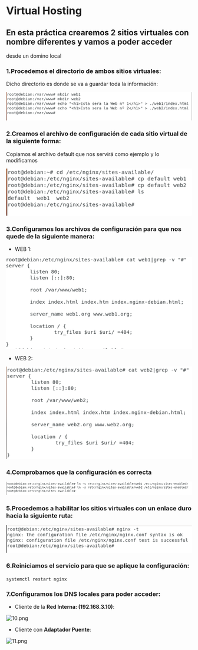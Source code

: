 # Virtual Hosting

## En esta práctica crearemos 2 sitios virtuales con nombre diferentes y vamos a poder acceder
desde un domino local

### 1.Procedemos el directorio de ambos sitios virtuales:

Dicho directorio es donde se va a guardar toda la información:

![5.png](https://github.com/Juanrdls/NGINX/blob/main/Capturas/5.PNG)

### 2.Creamos el archivo de configuración de cada sitio virtual de la siguiente forma:
 
Copiamos el archivo default que nos servirá como ejemplo y lo modificamos

![6.png](https://github.com/Juanrdls/NGINX/blob/main/Capturas/6.PNG)

### 3.Configuramos los archivos de configuración para que nos quede de la siguiente manera:

* WEB 1:

![7.png](https://github.com/Juanrdls/NGINX/blob/main/Capturas/7.PNG)

* WEB 2:

![8.png](https://github.com/Juanrdls/NGINX/blob/main/Capturas/8.PNG)

### 4.Comprobamos que la configuración es correcta

![12.png](https://github.com/Juanrdls/NGINX/blob/main/Capturas/12.PNG)

### 5.Procedemos a habilitar los sitios virtuales con un enlace duro hacia la siguiente ruta:

![18.png](https://github.com/Juanrdls/NGINX/blob/main/Capturas/18.PNG)

### 6.Reiniciamos el servicio para que se aplique la configuración:

``` systemctl restart nginx ```

### 7.Configuramos los DNS locales para poder acceder:

* Cliente de la **Red Interna: (192.168.3.10)**:

![10.png](https://github.com/Juanrdls/NGINX/blob/main/Capturas/10.PNG)

* Cliente con **Adaptador Puente**:

![11.png](https://github.com/Juanrdls/NGINX/blob/main/Capturas/11.PNG)
